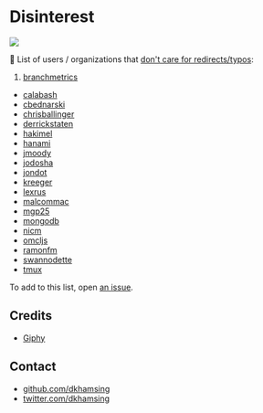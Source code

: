 # Disinterest

![](http://i.giphy.com/14vOBUFN7Y1PHO.gif)

:no_good: List of users / organizations that [don't care for redirects/typos](https://github.com/issues?utf8=✓&q=is%3Aunmerged+author%3AReadmeCritic+is%3Aclosed):

1. [branchmetrics](https://github.com/BranchMetrics/iOS-Deferred-Deep-Linking-SDK/pull/235)
- [calabash](https://github.com/calabash/calabash-ios/pull/989)
- [cbednarski](https://github.com/mitchellh/packer/pull/3034)
- [chrisballinger](https://github.com/chrisballinger/ProxyKit/pull/11)
- [derrickstaten](https://github.com/BranchMetrics/iOS-Deferred-Deep-Linking-SDK/pull/235)
- [hakimel](https://github.com/hakimel/reveal.js/pull/1420)
- [hanami](https://github.com/hanami/hanami/pull/470)
- [jmoody](https://github.com/calabash/calabash-ios/pull/989)
- [jodosha](https://github.com/hanami/hanami/pull/470)
- [jondot](https://github.com/jondot/awesome-react-native/pull/61)
- [kreeger](https://github.com/kreeger/BDKGeometry/pull/1)
- [lexrus](https://github.com/lexrus/VPNOn/pull/67)
- [malcommac](https://github.com/malcommac/SwiftDate/pull/72)
- [mgp25](https://github.com/mgp25/Chat-API-NET/pull/114)
- [mongodb](https://github.com/mongodb/mongo/pull/1047)
- [nicm](https://github.com/tmux/tmux/pull/190)
- [omcljs](https://github.com/omcljs/om/pull/480)
- [ramonfm](https://github.com/mongodb/mongo/pull/1047)
- [swannodette](https://github.com/omcljs/om/pull/480)
- [tmux](https://github.com/tmux/tmux/pull/190)

To add to this list, open [an issue](https://github.com/ReadmeCritic/Disinterest/issues).

## Credits

- [Giphy](http://gph.is/1vZXKtp)

## Contact

- [github.com/dkhamsing](https://github.com/dkhamsing)
- [twitter.com/dkhamsing](https://twitter.com/dkhamsing)
